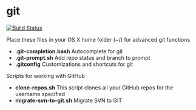 git
=======

[![Build Status](https://travis-ci.org/swoodford/git.svg?branch=master)](https://travis-ci.org/swoodford/git)

Place these files in your OS X home folder (~/) for advanced git functions

- **.git-completion.bash** Autocomplete for git
- **.git-prompt.sh** Add repo status and branch to prompt
- **.gitconfig** Customizations and shortcuts for git

Scripts for working with GitHub

- **clone-repos.sh** This script clones all your GitHub repos for the username specified
- **migrate-svn-to-git.sh** Migrate SVN to GIT